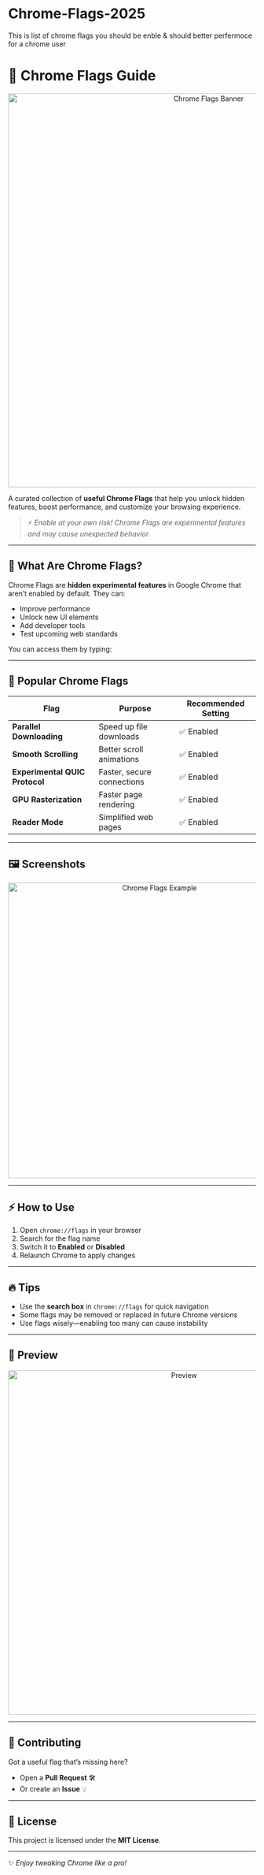 # Chrome-Flags-2025
This is list of chrome flags you should be enble &amp; should better perfermoce for a chrome user

# 🚀 Chrome Flags Guide  

<p align="center">
  <img src="assets/banner.png" alt="Chrome Flags Banner" width="800">
</p>

A curated collection of **useful Chrome Flags** that help you unlock hidden features, boost performance, and customize your browsing experience.  

> ⚡ *Enable at your own risk! Chrome Flags are experimental features and may cause unexpected behavior.*  

---

## 📌 What Are Chrome Flags?  

Chrome Flags are **hidden experimental features** in Google Chrome that aren’t enabled by default. They can:  
- Improve performance  
- Unlock new UI elements  
- Add developer tools  
- Test upcoming web standards  

You can access them by typing:  


---

## 🎯 Popular Chrome Flags  

| Flag | Purpose | Recommended Setting |
|------|----------|----------------------|
| **Parallel Downloading** | Speed up file downloads | ✅ Enabled |
| **Smooth Scrolling** | Better scroll animations | ✅ Enabled |
| **Experimental QUIC Protocol** | Faster, secure connections | ✅ Enabled |
| **GPU Rasterization** | Faster page rendering | ✅ Enabled |
| **Reader Mode** | Simplified web pages | ✅ Enabled |

---

## 🖼 Screenshots  

<p align="center">
  <img src="assets/chrome-flags-example.png" alt="Chrome Flags Example" width="600">
</p>

---

## ⚡ How to Use  

1. Open `chrome://flags` in your browser  
2. Search for the flag name  
3. Switch it to **Enabled** or **Disabled**  
4. Relaunch Chrome to apply changes  

---

## 🔥 Tips  

- Use the **search box** in `chrome://flags` for quick navigation  
- Some flags may be removed or replaced in future Chrome versions  
- Use flags wisely—enabling too many can cause instability  

---

## 📸 Preview  

<p align="center">
  <img src="assets/preview.png" alt="Preview" width="700">
</p>

---

## 🤝 Contributing  

Got a useful flag that’s missing here?  
- Open a **Pull Request** 🛠  
- Or create an **Issue** 💡  

---

## 📝 License  

This project is licensed under the **MIT License**.  

---

✨ *Enjoy tweaking Chrome like a pro!*  
